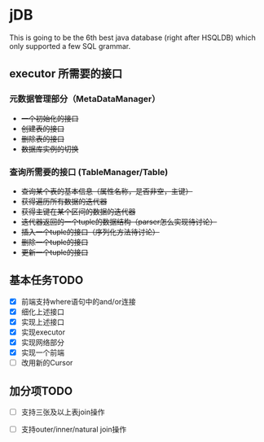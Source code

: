 # jDB
This is going to be the 6th best java database (right after HSQLDB) which only supported a few SQL grammar.

## executor 所需要的接口

### 元数据管理部分（MetaDataManager）

- <s>一个初始化的接口</s>
- <s>创建表的接口</s>
- <s>删除表的接口</s>
- <s>数据库实例的切换</s>

### 查询所需要的接口 (TableManager/Table)

- <s>查询某个表的基本信息（属性名称，是否非空，主键）</s>
- <s>获得遍历所有数据的迭代器</s>
- <s>获得主键在某个区间的数据的迭代器</s>
- <s>迭代器返回的一个tuple的数据结构（parser怎么实现待讨论）</s>
- <s>插入一个tuple的接口（序列化方法待讨论）</s>
- <s>删除一个tuple的接口</s>
- <s>更新一个tuple的接口</s>

## 基本任务TODO

- [x] 前端支持where语句中的and/or连接
- [x] 细化上述接口
- [x] 实现上述接口
- [x] 实现executor
- [x] 实现网络部分
- [x] 实现一个前端
- [ ] 改用新的Cursor

## 加分项TODO

- [ ] 支持三张及以上表join操作
- [ ] 支持outer/inner/natural join操作

